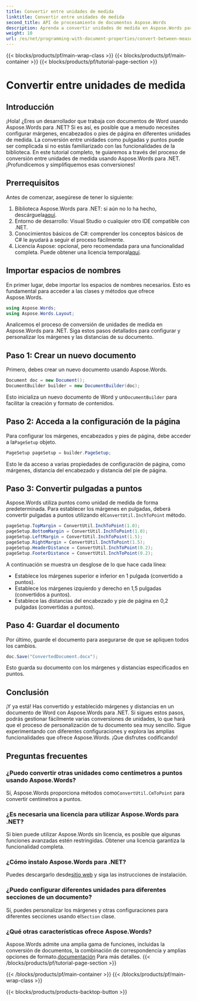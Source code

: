 ```yaml
---
title: Convertir entre unidades de medida
linktitle: Convertir entre unidades de medida
second_title: API de procesamiento de documentos Aspose.Words
description: Aprenda a convertir unidades de medida en Aspose.Words para .NET. Siga nuestra guía paso a paso para configurar los márgenes, encabezados y pies de página de los documentos en pulgadas y puntos.
weight: 10
url: /es/net/programming-with-document-properties/convert-between-measurement-units/
---
```


{{< blocks/products/pf/main-wrap-class >}}
{{< blocks/products/pf/main-container >}}
{{< blocks/products/pf/tutorial-page-section >}}

# Convertir entre unidades de medida

## Introducción

¡Hola! ¿Eres un desarrollador que trabaja con documentos de Word usando Aspose.Words para .NET? Si es así, es posible que a menudo necesites configurar márgenes, encabezados o pies de página en diferentes unidades de medida. La conversión entre unidades como pulgadas y puntos puede ser complicada si no estás familiarizado con las funcionalidades de la biblioteca. En este tutorial completo, te guiaremos a través del proceso de conversión entre unidades de medida usando Aspose.Words para .NET. ¡Profundicemos y simplifiquemos esas conversiones!

## Prerrequisitos

Antes de comenzar, asegúrese de tener lo siguiente:

1.  Biblioteca Aspose.Words para .NET: si aún no lo ha hecho, descárguela[aquí](https://releases.aspose.com/words/net/).
2. Entorno de desarrollo: Visual Studio o cualquier otro IDE compatible con .NET.
3. Conocimientos básicos de C#: comprender los conceptos básicos de C# le ayudará a seguir el proceso fácilmente.
4.  Licencia Aspose: opcional, pero recomendada para una funcionalidad completa. Puede obtener una licencia temporal[aquí](https://purchase.aspose.com/temporary-license/).

## Importar espacios de nombres

En primer lugar, debe importar los espacios de nombres necesarios. Esto es fundamental para acceder a las clases y métodos que ofrece Aspose.Words.

```csharp
using Aspose.Words;
using Aspose.Words.Layout;
```

Analicemos el proceso de conversión de unidades de medida en Aspose.Words para .NET. Siga estos pasos detallados para configurar y personalizar los márgenes y las distancias de su documento.

## Paso 1: Crear un nuevo documento

Primero, debes crear un nuevo documento usando Aspose.Words.

```csharp
Document doc = new Document();
DocumentBuilder builder = new DocumentBuilder(doc);
```

 Esto inicializa un nuevo documento de Word y un`DocumentBuilder` para facilitar la creación y formato de contenidos.

## Paso 2: Acceda a la configuración de la página

 Para configurar los márgenes, encabezados y pies de página, debe acceder a la`PageSetup` objeto.

```csharp
PageSetup pageSetup = builder.PageSetup;
```

Esto le da acceso a varias propiedades de configuración de página, como márgenes, distancia del encabezado y distancia del pie de página.

## Paso 3: Convertir pulgadas a puntos

 Aspose.Words utiliza puntos como unidad de medida de forma predeterminada. Para establecer los márgenes en pulgadas, deberá convertir pulgadas a puntos utilizando el`ConvertUtil.InchToPoint` método.

```csharp
pageSetup.TopMargin = ConvertUtil.InchToPoint(1.0);
pageSetup.BottomMargin = ConvertUtil.InchToPoint(1.0);
pageSetup.LeftMargin = ConvertUtil.InchToPoint(1.5);
pageSetup.RightMargin = ConvertUtil.InchToPoint(1.5);
pageSetup.HeaderDistance = ConvertUtil.InchToPoint(0.2);
pageSetup.FooterDistance = ConvertUtil.InchToPoint(0.2);
```

A continuación se muestra un desglose de lo que hace cada línea:
- Establece los márgenes superior e inferior en 1 pulgada (convertido a puntos).
- Establece los márgenes izquierdo y derecho en 1,5 pulgadas (convertidos a puntos).
- Establece las distancias del encabezado y pie de página en 0,2 pulgadas (convertidas a puntos).

## Paso 4: Guardar el documento

Por último, guarde el documento para asegurarse de que se apliquen todos los cambios.

```csharp
doc.Save("ConvertedDocument.docx");
```

Esto guarda su documento con los márgenes y distancias especificados en puntos.

## Conclusión

¡Y ya está! Has convertido y establecido márgenes y distancias en un documento de Word con Aspose.Words para .NET. Si sigues estos pasos, podrás gestionar fácilmente varias conversiones de unidades, lo que hará que el proceso de personalización de tu documento sea muy sencillo. Sigue experimentando con diferentes configuraciones y explora las amplias funcionalidades que ofrece Aspose.Words. ¡Que disfrutes codificando!

## Preguntas frecuentes

### ¿Puedo convertir otras unidades como centímetros a puntos usando Aspose.Words?
 Sí, Aspose.Words proporciona métodos como`ConvertUtil.CmToPoint` para convertir centímetros a puntos.

### ¿Es necesaria una licencia para utilizar Aspose.Words para .NET?
Si bien puede utilizar Aspose.Words sin licencia, es posible que algunas funciones avanzadas estén restringidas. Obtener una licencia garantiza la funcionalidad completa.

### ¿Cómo instalo Aspose.Words para .NET?
 Puedes descargarlo desde[sitio web](https://releases.aspose.com/words/net/) y siga las instrucciones de instalación.

### ¿Puedo configurar diferentes unidades para diferentes secciones de un documento?
 Sí, puedes personalizar los márgenes y otras configuraciones para diferentes secciones usando el`Section` clase.

### ¿Qué otras características ofrece Aspose.Words?
 Aspose.Words admite una amplia gama de funciones, incluidas la conversión de documentos, la combinación de correspondencia y amplias opciones de formato.[documentación](https://reference.aspose.com/words/net/) Para más detalles.
{{< /blocks/products/pf/tutorial-page-section >}}

{{< /blocks/products/pf/main-container >}}
{{< /blocks/products/pf/main-wrap-class >}}

{{< blocks/products/products-backtop-button >}}
